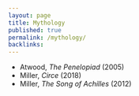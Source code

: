 ```yaml
---
layout: page
title: Mythology
published: true
permalink: /mythology/
backlinks: 
---
```


* Atwood, _The Penelopiad_ (2005) 
* Miller, _Circe_ (2018) 
* Miller, _The Song of Achilles_ (2012) 
